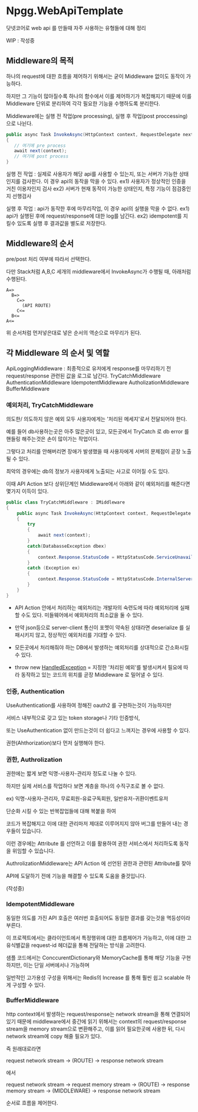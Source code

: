 # Npgg.WebApiTemplate
 닷넷코어로 web api 를 만들때 자주 사용하는 유형들에 대해 정리



WIP : 작성중


## Middleware의 목적

하나의 request에 대한 흐름을 제어하기 위해서는 굳이 Middleware 없이도 동작이 가능하다.

하지만 그 기능이 많아질수록 하나의 함수에서 이를 제어하기가 복잡해지기 때문에 이를 Middleware 단위로 분리하여 각각 필요한 기능을 수행하도록 분리한다.

Middleware에는 실행 전 작업(pre processing), 실행 후 작업(post proccessing) 으로 나뉜다.

```csharp
public async Task InvokeAsync(HttpContext context, RequestDelegate next)
{
   // 여기에 pre process 
   await next(context);
   // 여기에 post process
}
```

실행 전 작업 : 실제로 사용자가 해당 api를 사용할 수 있는지, 또는 서버가 가능한 상태인지를 검사한다. 이 경우 api의 동작을 막을 수 있다.
ex1) 사용자가 정상적인 인증을 거친 이용자인지 검사
ex2) 서버가 현재 동작이 가능한 상태인지, 특정 기능이 점검중인지 선행검사

실행 후 작업 : api가 동작한 후에 마무리작업, 이 경우 api의 실행을 막을 수 없다.
ex1) api가 실행된 후에 request/response에 대한 log를 남긴다.
ex2) idempotent를 지킬수 있도록 실행 후 결과값을 별도로 저장한다.


## Middleware의 순서

pre/post 처리 여부에 따라서 선택한다.

다만 Stack처럼 A,B,C 세개의 middleware에서 InvokeAsync가 수행될 때, 아래처럼 수행된다.

```
A=> 
  B=> 
    C=> 
      (API ROUTE)
    C<=
  B<=
A<=
```

위 순서처럼 먼저넣은대로 넣은 순서의 역순으로 마무리가 된다. 

## 각 Middleware 의 순서 및 역할

ApiLoggingMiddleware : 최종적으로 유저에게 response를 마무리하기 전 request/response 관련된 값을 로그로 남긴다.
TryCatchMiddleware 
AuthenticationMiddleware
IdempotentMiddleware
AutholizationMiddleware
BufferMiddleware

 



### 예외처리, TryCatchMiddleware

 의도한/ 의도하지 않은 예외 모두 사용자에게는 '처리된 메세지'로서 전달되어야 한다.

예를 들어 db사용하는곳은 아주 많은곳이 있고, 모든곳에서 TryCatch 로 db error 를 핸들링 해주는것은 손이 많이가는 작업이다.

그렇다고 처리를 안해버리면 장애가 발생했을 때 사용자에게 서버의 문제점이 곧장 노출될 수 있다.

최악의 경우에는 db의 정보가 사용자에게 노출되는 사고로 이어질 수도 있다.

이때 API Action 보다 상위단계인 Middleware에서 아래와 같이 예외처리를 해준다면 몇가지 이득이 있다.

```csharp
public class TryCatchMiddleware : IMiddleware
{
    public async Task InvokeAsync(HttpContext context, RequestDelegate next)
    {
        try
        {
            await next(context);
        }
        catch(DatabasseException dbex)
        {
            context.Response.StatusCode = HttpStatusCode.ServiceUnavailable;
        }
        catch (Exception ex)
        {
            context.Response.StatusCode = HttpStatusCode.InternalServerError;
        }
    }
}
```

- API Action 안에서 처리하는 예외처리는 개발자의 숙련도에 따라 예외처리에 실패할 수도 있다. 미들웨어에서 예외처리의 최소값을 둘 수 있다.

- 만약 json등으로 server-client 통신이 포멧이 약속된 상태라면 deserialize 를 실패시키지 않고, 정상적인 예외처리를 기대할 수 있다.

- 모든곳에서 처리해줘야 하는 DB에서 발생하는 예외처리를 상대적으로 간소화시킬 수 있다.

- throw new [HandledException]() = 지정한 '처리된 예외'를 발생시켜서 필요에 따라 동작하고 있는 코드의 위치를 곧장 Middleware 로 밀어낼 수 있다.


### 인증, Authentication 

 UseAuthentication를 사용하여 정해진 oauth2 를 구현하는것이 가능하지만
 
서비스 내부적으로 갖고 있는 token storage나 기타 인증방식, 

또는 UseAuthentication 없이 만드는것이 더 쉽다고 느껴지는 경우에 사용할 수 있다.
 
권한(Ahthorization)보다 먼저 실행해야 한다.


### 권한, Authrolization

 권한에는 짧게 보면 익명-사용자-관리자 정도로 나눌 수 있다.
 
하지만 실제 서비스를 작업하다 보면 계층을 하나의 수직구조로 볼 수 없다.

ex) 익명-사용자-관리자, 무료회원-유료구독회원, 일반유저-귀환이벤트유저

단순화 시킬 수 있는 반복잡업들에 대해 복붙을 하여

코드가 복잡해지고 이에 대한 관리마저 제대로 이루어지지 않아 버그를 만들어 내는 경우들이 있습니다.

이런 경우에는 Attribute 를 선언하고 이를 활용하여 권한 서비스에서 처리하도록 동작을 위임할 수 있습니다.

AuthrolizationMiddleware는 API Action 에 선언된 권한과 관련된 Attribute를 찾아 

API에 도달하기 전에 기능을 해결할 수 있도록 도움을 줄것입니다.

(작성중)


### IdempotentMiddleware

동일한 의도를 가진 API 호출은 여러번 호출되어도 동일한 결과를 갖는것을 멱등성이라 부른다.

이 프로젝트에서는 클라이언트에서 특정행위에 대한 흐름제어가 가능하고, 이에 대한 고유식별값을 request-id 헤더값을 통해 전달하는 방식을 고려한다.

샘플 코드에서는 ConccurentDictionary와 MemoryCache를 통해 해당 기능을 구현하지만, 이는 단일 서버에서나 가능하며

일반적인 고가용성 구성을 위해서는 Redis의 Increase 를 통해 훨씬 쉽고 scalable 하게 구성할 수 있다.



### BufferMiddleware

http context에서 발생하는 request/response는 network stream을 통해 연결되어있기 때문에 middleware에서 중간에 읽기 위해서는 context의 request/response stream을 memory stream으로 변환해주고, 이를 읽어 필요한곳에 사용한 뒤, 다시 network stream에 copy 해줄 필요가 있다.

즉 원래대로라면 

request network stream 
-> (ROUTE) 
-> response network stream

에서

request network stream
-> request memory stream
-> (ROUTE) 
-> response memory stream 
-> (MIDDLEWARE) 
-> response network stream

순서로 흐름을 제어한다.

